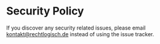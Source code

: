 # Security Policy

If you discover any security related issues, please email <kontakt@rechtlogisch.de> instead of using the issue tracker.
